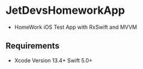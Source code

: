 # JetDevsHomeworkApp
* HomeWork iOS Test App with RxSwift and MVVM

## Requirements
* Xcode Version 13.4+  Swift 5.0+
